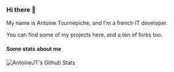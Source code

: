 ### Hi there 👋

My name is Antoine Tournepiche, and I'm a french IT developer.

You can find some of my projects here, and a ton of forks too.

#### Some stats about me

<img align="left" alt="AntoineJT's Github Stats" src="https://github-readme-stats.vercel.app/api?username=AntoineJT&show_icons=true&hide_border=true" />

<!--
**AntoineJT/AntoineJT** is a ✨ _special_ ✨ repository because its `README.md` (this file) appears on your GitHub profile.

Here are some ideas to get you started:

- 🔭 I’m currently working on ...
- 🌱 I’m currently learning ...
- 👯 I’m looking to collaborate on ...
- 🤔 I’m looking for help with ...
- 💬 Ask me about ...
- 📫 How to reach me: ...
- 😄 Pronouns: ...
- ⚡ Fun fact: ...
-->
